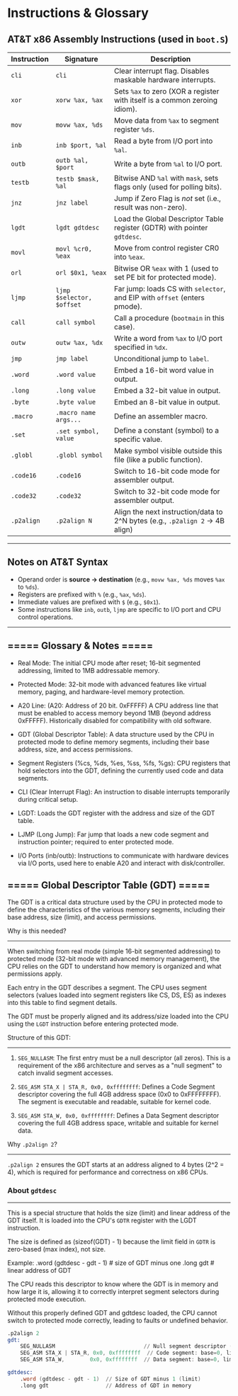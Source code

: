 # Instructions & Glossary

## AT&T x86 Assembly Instructions (used in `boot.S`)

| Instruction | Signature                 | Description                                                                  |
| ----------- | ------------------------- | ---------------------------------------------------------------------------- |
| `cli`       | `cli`                     | Clear interrupt flag. Disables maskable hardware interrupts.                 |
| `xor`       | `xorw %ax, %ax`           | Sets `%ax` to zero (XOR a register with itself is a common zeroing idiom).   |
| `mov`       | `movw %ax, %ds`           | Move data from `%ax` to segment register `%ds`.                              |
| `inb`       | `inb $port, %al`          | Read a byte from I/O port into `%al`.                                        |
| `outb`      | `outb %al, $port`         | Write a byte from `%al` to I/O port.                                         |
| `testb`     | `testb $mask, %al`        | Bitwise AND `%al` with `mask`, sets flags only (used for polling bits).      |
| `jnz`       | `jnz label`               | Jump if Zero Flag is _not_ set (i.e., result was non-zero).                  |
| `lgdt`      | `lgdt gdtdesc`            | Load the Global Descriptor Table register (GDTR) with pointer `gdtdesc`.     |
| `movl`      | `movl %cr0, %eax`         | Move from control register CR0 into `%eax`.                                  |
| `orl`       | `orl $0x1, %eax`          | Bitwise OR `%eax` with 1 (used to set PE bit for protected mode).            |
| `ljmp`      | `ljmp $selector, $offset` | Far jump: loads CS with `selector`, and EIP with `offset` (enters pmode).    |
| `call`      | `call symbol`             | Call a procedure (`bootmain` in this case).                                  |
| `outw`      | `outw %ax, %dx`           | Write a word from `%ax` to I/O port specified in `%dx`.                      |
| `jmp`       | `jmp label`               | Unconditional jump to `label`.                                               |
| `.word`     | `.word value`             | Embed a 16-bit word value in output.                                         |
| `.long`     | `.long value`             | Embed a 32-bit value in output.                                              |
| `.byte`     | `.byte value`             | Embed an 8-bit value in output.                                              |
| `.macro`    | `.macro name args...`     | Define an assembler macro.                                                   |
| `.set`      | `.set symbol, value`      | Define a constant (symbol) to a specific value.                              |
| `.globl`    | `.globl symbol`           | Make symbol visible outside this file (like a public function).              |
| `.code16`   | `.code16`                 | Switch to 16-bit code mode for assembler output.                             |
| `.code32`   | `.code32`                 | Switch to 32-bit code mode for assembler output.                             |
| `.p2align`  | `.p2align N`              | Align the next instruction/data to 2^N bytes (e.g., `.p2align 2` → 4B align) |

---

## Notes on AT&T Syntax

- Operand order is **source → destination** (e.g., `movw %ax, %ds` moves `%ax` to `%ds`).
- Registers are prefixed with `%` (e.g., `%ax`, `%ds`).
- Immediate values are prefixed with `$` (e.g., `$0x1`).
- Some instructions like `inb`, `outb`, `ljmp` are specific to I/O port and CPU control operations.

---

## ===== Glossary & Notes =====

- Real Mode:
  The initial CPU mode after reset; 16-bit segmented addressing, limited to 1MB addressable memory.

- Protected Mode:
  32-bit mode with advanced features like virtual memory, paging, and hardware-level memory protection.

- A20 Line: (A20: Address of 20 bit. 0xFFFFF)
  A CPU address line that must be enabled to access memory beyond 1MB (beyond address 0xFFFFF).
  Historically disabled for compatibility with old software.

- GDT (Global Descriptor Table):
  A data structure used by the CPU in protected mode to define memory segments,
  including their base address, size, and access permissions.

- Segment Registers (%cs, %ds, %es, %ss, %fs, %gs):
  CPU registers that hold selectors into the GDT, defining the currently used code and data segments.

- CLI (Clear Interrupt Flag):
  An instruction to disable interrupts temporarily during critical setup.

- LGDT:
  Loads the GDT register with the address and size of the GDT table.

- LJMP (Long Jump):
  Far jump that loads a new code segment and instruction pointer; required to enter protected mode.

- I/O Ports (inb/outb):
  Instructions to communicate with hardware devices via I/O ports, used here to enable A20 and interact with disk/controller.

## ===== Global Descriptor Table (GDT) =====

The GDT is a critical data structure used by the CPU in protected mode to
define the characteristics of the various memory segments, including their
base address, size (limit), and access permissions.

Why is this needed?

---

When switching from real mode (simple 16-bit segmented addressing) to protected
mode (32-bit mode with advanced memory management), the CPU relies on the GDT
to understand how memory is organized and what permissions apply.

Each entry in the GDT describes a segment. The CPU uses segment selectors (values
loaded into segment registers like CS, DS, ES) as indexes into this table to
find segment details.

The GDT must be properly aligned and its address/size loaded into the CPU using
the `LGDT` instruction before entering protected mode.

Structure of this GDT:

---

1. `SEG_NULLASM`:
   The first entry must be a null descriptor (all zeros). This is a requirement
   of the x86 architecture and serves as a "null segment" to catch invalid segment
   accesses.

2. `SEG_ASM STA_X | STA_R, 0x0, 0xffffffff`:
   Defines a Code Segment descriptor covering the full 4GB address space (0x0 to
   0xFFFFFFFF). The segment is executable and readable, suitable for kernel code.

3. `SEG_ASM STA_W, 0x0, 0xffffffff`:
   Defines a Data Segment descriptor covering the full 4GB address space, writable
   and suitable for kernel data.

Why `.p2align 2`?

---

`.p2align 2` ensures the GDT starts at an address aligned to 4 bytes (2^2 = 4),
which is required for performance and correctness on x86 CPUs.

### About `gdtdesc`

---

This is a special structure that holds the size (limit) and linear address of the
GDT itself. It is loaded into the CPU's `GDTR` register with the LGDT instruction.

The size is defined as (sizeof(GDT) - 1) because the limit field in `GDTR` is
zero-based (max index), not size.

Example:
.word (gdtdesc - gdt - 1) # size of GDT minus one
.long gdt # linear address of GDT

The CPU reads this descriptor to know where the GDT is in memory and how large it is,
allowing it to correctly interpret segment selectors during protected mode execution.

Without this properly defined GDT and gdtdesc loaded, the CPU cannot switch to
protected mode correctly, leading to faults or undefined behavior.

```asm
.p2align 2
gdt:
    SEG_NULLASM                            // Null segment descriptor (required)
    SEG_ASM STA_X | STA_R, 0x0, 0xffffffff  // Code segment: base=0, limit=4GB, executable + readable
    SEG_ASM STA_W,        0x0, 0xffffffff  // Data segment: base=0, limit=4GB, writable

gdtdesc:
    .word (gdtdesc - gdt - 1)  // Size of GDT minus 1 (limit)
    .long gdt                  // Address of GDT in memory
```
